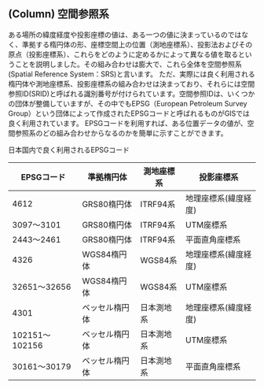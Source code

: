 ﻿## (Column) 空間参照系
ある場所の緯度経度や投影座標の値は、ある一つの値に決まっているのではなく、準拠する楕円体の形、座標空間上の位置（測地座標系）、投影法およびその原点（投影座標系）、これらをどのように定めるかによって異なる値を取るということを説明しました。その組み合わせは膨大で、これら全体を空間参照系(Spatial Reference System：SRS)と言います。
ただ、実際には良く利用される楕円体や測地座標系、投影座標系の組み合わせは決まっており、それらには空間参照ID(SRID)と呼ばれる識別番号が付けられています。空間参照IDは、いくつかの団体が整備していますが、その中でもEPSG（European Petroleum Survey Group）という団体によって作成されたEPSGコードと呼ばれるものがGISでは良く利用されています。
EPSGコードを利用すれば、ある位置データの値が、空間参照系のどの組み合わせからなるのかを簡単に示すことができます。

日本国内で良く利用されるEPSGコード

|EPSGコード|準拠楕円体|測地座標系|投影座標系|
|----|----|----|----|
|4612|GRS80楕円体|ITRF94系|地理座標系(緯度経度)|
|3097〜3101|GRS80楕円体|ITRF94系|UTM座標系|
|2443〜2461|GRS80楕円体|ITRF94系|平面直角座標系|
|4326| WGS84楕円体| WGS84系|地理座標系(緯度経度)|
|32651～32656|WGS84楕円体|WGS84系|UTM座標系|
|4301|ベッセル楕円体| 日本測地系|地理座標系(緯度経度)|
|102151～102156|ベッセル楕円体|日本測地系|UTM座標系|
|30161～30179|ベッセル楕円体|日本測地系|平面直角座標系|

